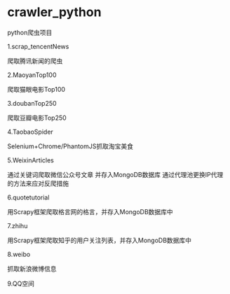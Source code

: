 # crawler_python
python爬虫项目

1.scrap_tencentNews

爬取腾讯新闻的爬虫

2.MaoyanTop100

爬取猫眼电影Top100

3.doubanTop250

爬取豆瓣电影Top250

4.TaobaoSpider

Selenium+Chrome/PhantomJS抓取淘宝美食

5.WeixinArticles

通过关键词爬取微信公众号文章
并存入MongoDB数据库
通过代理池更换IP代理的方法来应对反爬措施

6.quotetutorial

用Scrapy框架爬取格言网的格言，并存入MongoDB数据库中

7.zhihu

用Scrapy框架爬取知乎的用户关注列表，并存入MongoDB数据库中

8.weibo

抓取新浪微博信息

9.QQ空间
